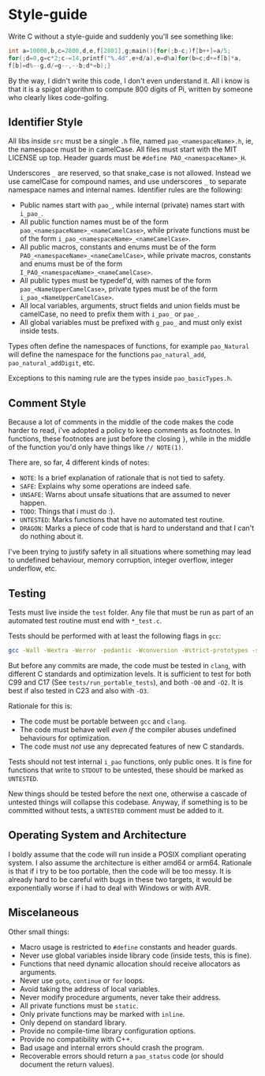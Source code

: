 # Style-guide

Write C without a style-guide and suddenly you'll see something like:
```c
int a=10000,b,c=2800,d,e,f[2801],g;main(){for(;b-c;)f[b++]=a/5;
for(;d=0,g=c*2;c-=14,printf("%.4d",e+d/a),e=d%a)for(b=c;d+=f[b]*a,
f[b]=d%--g,d/=g--,--b;d*=b);}
```
By the way, I didn't write this code, I don't even understand it.
All i know is that it is a spigot algorithm to compute 800 digits
of Pi, written by someone who clearly likes code-golfing.

## Identifier Style

All libs inside `src` must be a single `.h` file,
named `pao_<namespaceName>.h`, ie,
the namespace must be in camelCase.
All files must start with the MIT LICENSE up top.
Header guards must be `#define PAO_<namespaceName>_H`.

Underscores `_` are reserved, so that snake_case is not allowed.
Instead we use camelCase for compound names,
and use underscores `_` to separate namespace names and internal
names. Identifier rules are the following:
 - Public names start with `pao_`, while internal (private) names
 start with `i_pao_`.
 - All public function names must be of the form
`pao_<namespaceName>_<nameCamelCase>`, while private functions
must be of the form `i_pao_<namespaceName>_<nameCamelCase>`.
 - All public macros, constants and enums must be of the form `PAO_<namespaceName>_<nameCamelCase>`,
while private macros, constants and enums must be of the form `I_PAO_<namespaceName>_<nameCamelCase>`.
 - All public types must be typedef'd, with names
of the form `pao_<NameUpperCamelCase>`, private types must be
of the form `i_pao_<NameUpperCamelCase>`.
 - All local variables, arguments, struct fields and union fields must be camelCase,
 no need to prefix them with `i_pao_` or `pao_`.
 - All global variables must be prefixed with `g_pao_` and must only exist inside tests.

Types often define the namespaces of functions, for example
`pao_Natural` will define the namespace for the functions
`pao_natural_add`, `pao_natural_addDigit`, etc.

Exceptions to this naming rule are the types inside `pao_basicTypes.h`.

## Comment Style

Because a lot of comments in the middle of the code makes the code harder to read,
i've adopted a policy to keep comments as footnotes. In functions, these footnotes
are just before the closing `}`, while in the middle of the function you'd only have
things like `// NOTE(1)`.

There are, so far, 4 different kinds of notes:
 - `NOTE`: Is a brief explanation of rationale that is not tied to safety.
 - `SAFE`: Explains why some operations are indeed safe.
 - `UNSAFE`: Warns about unsafe situations that are assumed to never happen.
 - `TODO`: Things that i must do :).
 - `UNTESTED`: Marks functions that have no automated test routine.
 - `DRAGON`: Marks a piece of code that is hard to understand and that I can't do nothing about it.

I've been trying to justify safety in all situations where something may
lead to undefined behaviour, memory corruption, integer overflow, integer underflow, etc.

## Testing

Tests must live inside the `test` folder. Any file that must be run as part
of an automated test routine must end with `*_test.c`.

Tests should be performed with at least the following flags in `gcc`:

```bash
gcc -Wall -Wextra -Werror -pedantic -Wconversion -Wstrict-prototypes -std=c99 -O2
```

But before any commits are made, the code must be tested in `clang`,
with different C standards and optimization levels.
It is sufficient to test for both C99 and C17 (See `tests/run_portable_tests`),
and both `-O0` and `-O2`. It is best if also tested in C23 and also with `-O3`.

Rationale for this is:
 - The code must be portable between `gcc` and `clang`.
 - The code must behave well _even if_ the compiler abuses undefined behaviours for optimization.
 - The code must *not* use any deprecated features of new C standards.

Tests should not test internal `i_pao` functions, only public ones.
It is fine for functions that write to `STDOUT` to be untested,
these should be marked as `UNTESTED`.

New things should be tested before the next one, otherwise
a cascade of untested things will collapse this codebase.
Anyway, if something is to be committed without tests,
a `UNTESTED` comment must be added to it.

## Operating System and Architecture

I boldly assume that the code will run inside a POSIX compliant operating system.
I also assume the architecture is either amd64 or arm64. Rationale is that
if i try to be too portable, then the code will be too messy. It is already
hard to be careful with bugs in these two targets, it would be exponentially
worse if i had to deal with Windows or with AVR.

## Miscelaneous

Other small things:
 - Macro usage is restricted to `#define` constants and header guards.
 - Never use global variables inside library code (inside tests, this is fine).
 - Functions that need dynamic allocation should receive allocators as arguments.
 - Never use `goto`, `continue` or `for` loops.
 - Avoid taking the address of local variables.
 - Never modify procedure arguments, never take their address.
 - All private functions must be `static`.
 - Only private functions may be marked with `inline`.
 - Only depend on standard library.
 - Provide no compile-time library configuration options.
 - Provide no compatibility with C++.
 - Bad usage and internal errors should crash the program.
 - Recoverable errors should return a `pao_status` code (or should document the return values).
